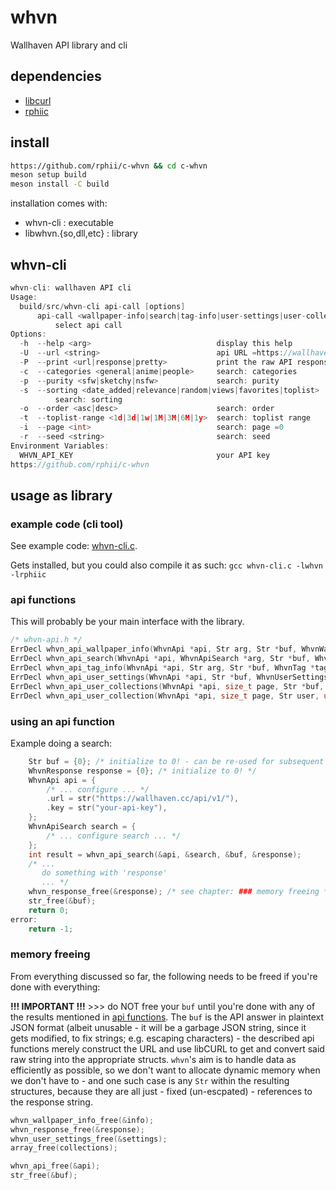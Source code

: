 # whvn

Wallhaven API library and cli

## dependencies

- [libcurl](https://curl.haxx.se/)
- [rphiic](https://github.com/rphii/rphiic)

## install

```sh
https://github.com/rphii/c-whvn && cd c-whvn
meson setup build
meson install -C build
```

installation comes with:
- whvn-cli : executable
- libwhvn.\{so,dll,etc\} : library

## whvn-cli

```c
whvn-cli: wallhaven API cli
Usage:
  build/src/whvn-cli api-call [options]
      api-call <wallpaper-info|search|tag-info|user-settings|user-collections|user-collection> 
          select api call
Options:
  -h  --help <arg>                            display this help
  -U  --url <string>                          api URL =https://wallhaven.cc/api/v1/
  -P  --print <url|response|pretty>           print the raw API response
  -c  --categories <general|anime|people>     search: categories
  -p  --purity <sfw|sketchy|nsfw>             search: purity
  -s  --sorting <date_added|relevance|random|views|favorites|toplist> 
          search: sorting
  -o  --order <asc|desc>                      search: order
  -t  --toplist-range <1d|3d|1w|1M|3M|6M|1y>  search: toplist range
  -i  --page <int>                            search: page =0
  -r  --seed <string>                         search: seed 
Environment Variables:
  WHVN_API_KEY                                your API key 
https://github.com/rphii/c-whvn

```

## usage as library

### example code (cli tool)

See example code: [whvn-cli.c](src/whvn-cli.c).

Gets installed, but you could also compile it as such: `gcc whvn-cli.c -lwhvn -lrphiic`

### api functions

This will probably be your main interface with the library.

```c
/* whvn-api.h */
ErrDecl whvn_api_wallpaper_info(WhvnApi *api, Str arg, Str *buf, WhvnWallpaperInfo *info);
ErrDecl whvn_api_search(WhvnApi *api, WhvnApiSearch *arg, Str *buf, WhvnResponse *response);
ErrDecl whvn_api_tag_info(WhvnApi *api, Str arg, Str *buf, WhvnTag *tag_info);
ErrDecl whvn_api_user_settings(WhvnApi *api, Str *buf, WhvnUserSettings *settings);
ErrDecl whvn_api_user_collections(WhvnApi *api, size_t page, Str *buf, WhvnUserCollections *collections);
ErrDecl whvn_api_user_collection(WhvnApi *api, size_t page, Str user, unsigned long id, Str *buf, WhvnResponse *response);
```

### using an api function

Example doing a search:

```c
    Str buf = {0}; /* initialize to 0! - can be re-used for subsequent API function calls */
    WhvnResponse response = {0}; /* initialize to 0! */
    WhvnApi api = {
        /* ... configure ... */
        .url = str("https://wallhaven.cc/api/v1/"),
        .key = str("your-api-key"),
    }; 
    WhvnApiSearch search = {
        /* ... configure search ... */
    };
    int result = whvn_api_search(&api, &search, &buf, &response);
    /* ...
       do something with 'response'
       ... */
    whvn_response_free(&response); /* see chapter: ### memory freeing */
    str_free(&buf);
    return 0;
error:
    return -1;
```

### memory freeing

From everything discussed so far, the following needs to be freed if you're done with everything:

**!!! IMPORTANT !!!** >>> do NOT free your `buf` until you're done with any of
the results mentioned in [api functions](#api-functions). The `buf` is the API
answer in plaintext JSON format (albeit unusable - it will be a garbage JSON
string, since it gets modified, to fix strings; e.g. escaping characters) - the
described api functions merely construct the URL and use libCURL to get and
convert said raw string into the appropriate structs. `whvn`'s aim is to handle
data as efficiently as possible, so we don't want to allocate dynamic memory
when we don't have to - and one such case is any `Str` within the resulting
structures, because they are all just - fixed (un-escpated) - references to the
response string.

```c
whvn_wallpaper_info_free(&info);
whvn_response_free(&response);
whvn_user_settings_free(&settings);
array_free(collections);

whvn_api_free(&api);
str_free(&buf);
```


